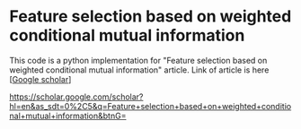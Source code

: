 # Feature selection based on weighted conditional mutual information

This code is a python implementation for "Feature selection based on weighted conditional mutual information" article. Link of article is here [<a href="https://scholar.google.com/scholar?hl=en&as_sdt=0%2C5&q=Feature+selection+based+on+weighted+conditional+mutual+information&btnG=" target="_blank">Google scholar</a>]


https://scholar.google.com/scholar?hl=en&as_sdt=0%2C5&q=Feature+selection+based+on+weighted+conditional+mutual+information&btnG=
